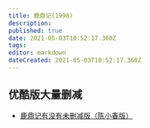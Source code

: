 ```yaml
---
title: 鹿鼎记(1998)
description: 
published: true
date: 2021-05-03T10:52:17.360Z
tags: 
editor: markdown
dateCreated: 2021-05-03T10:52:17.360Z
---
```


## 优酷版大量删减

+ [鹿鼎记有没有未删减版（陈小春版）](https://web.archive.org/web/20210503104826/https://www.douban.com/group/topic/203180417/)
